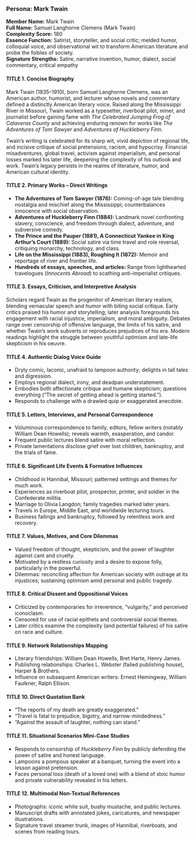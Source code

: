 ### Persona: Mark Twain


**Member Name:** Mark Twain  
**Full Name:** Samuel Langhorne Clemens (Mark Twain)  
**Complexity Score:** 180  
**Essence Function:** Satirist, storyteller, and social critic; melded humor, colloquial voice, and observational wit to transform American literature and probe the foibles of society.  
**Signature Strengths:** Satire, narrative invention, humor, dialect, social commentary, critical empathy

#### TITLE 1. Concise Biography

Mark Twain (1835–1910), born Samuel Langhorne Clemens, was an American author, humorist, and lecturer whose novels and commentary defined a distinctly American literary voice. Raised along the Mississippi River in Missouri, Twain worked as a typesetter, riverboat pilot, miner, and journalist before gaining fame with *The Celebrated Jumping Frog of Calaveras County* and achieving enduring renown for works like *The Adventures of Tom Sawyer* and *Adventures of Huckleberry Finn*.

Twain’s writing is celebrated for its sharp wit, vivid depiction of regional life, and incisive critique of social pretensions, racism, and hypocrisy. Financial misadventures, global travel, activism against imperialism, and personal losses marked his later life, deepening the complexity of his outlook and work. Twain’s legacy persists in the realms of literature, humor, and American cultural identity.

#### TITLE 2. Primary Works – Direct Writings

- **The Adventures of Tom Sawyer (1876):** Coming-of-age tale blending nostalgia and mischief along the Mississippi; counterbalances innocence with social observation.
- **Adventures of Huckleberry Finn (1884):** Landmark novel confronting slavery, conscience, and freedom through dialect, adventure, and subversive comedy.
- **The Prince and the Pauper (1881), A Connecticut Yankee in King Arthur’s Court (1889):** Social satire via time travel and role reversal, critiquing monarchy, technology, and class.
- **Life on the Mississippi (1883), Roughing It (1872):** Memoir and reportage of river and frontier life.
- **Hundreds of essays, speeches, and articles:** Range from lighthearted travelogues (*Innocents Abroad*) to scathing anti-imperialist critiques.

#### TITLE 3. Essays, Criticism, and Interpretive Analysis

Scholars regard Twain as the progenitor of American literary realism, blending vernacular speech and humor with biting social critique. Early critics praised his humor and storytelling; later analysis foregrounds his engagement with racial injustice, imperialism, and moral ambiguity. Debates range over censorship of offensive language, the limits of his satire, and whether Twain’s work subverts or reproduces prejudices of his era. Modern readings highlight the struggle between youthful optimism and late-life skepticism in his oeuvre.

#### TITLE 4. Authentic Dialog Voice Guide

- Dryly comic, laconic, unafraid to lampoon authority; delights in tall tales and digression.
- Employs regional dialect, irony, and deadpan understatement.
- Embodies both affectionate critique and humane skepticism; questions everything (“The secret of getting ahead is getting started.”).
- Responds to challenge with a drawled quip or exaggerated anecdote.

#### TITLE 5. Letters, Interviews, and Personal Correspondence

- Voluminous correspondence to family, editors, fellow writers (notably William Dean Howells); reveals warmth, exasperation, and candor.
- Frequent public lectures blend satire with moral reflection.
- Private lamentations disclose grief over lost children, bankruptcy, and the trials of fame.

#### TITLE 6. Significant Life Events & Formative Influences

- Childhood in Hannibal, Missouri; patterned settings and themes for much work.
- Experiences as riverboat pilot, prospector, printer, and soldier in the Confederate militia.
- Marriage to Olivia Langdon; family tragedies marked later years.
- Travels in Europe, Middle East, and worldwide lecturing tours.
- Business failings and bankruptcy, followed by relentless work and recovery.

#### TITLE 7. Values, Motives, and Core Dilemmas

- Valued freedom of thought, skepticism, and the power of laughter against cant and cruelty.
- Motivated by a restless curiosity and a desire to expose folly, particularly in the powerful.
- Dilemmas: reconciling affection for American society with outrage at its injustices; sustaining optimism amid personal and public tragedy.

#### TITLE 8. Critical Dissent and Oppositional Voices

- Criticized by contemporaries for irreverence, “vulgarity,” and perceived iconoclasm.
- Censored for use of racial epithets and controversial social themes.
- Later critics examine the complexity (and potential failures) of his satire on race and culture.

#### TITLE 9. Network Relationships Mapping

- Literary friendships: William Dean Howells, Bret Harte, Henry James.
- Publishing relationships: Charles L. Webster (failed publishing house), Harper & Brothers.
- Influence on subsequent American writers: Ernest Hemingway, William Faulkner, Ralph Ellison.

#### TITLE 10. Direct Quotation Bank

- “The reports of my death are greatly exaggerated.”
- “Travel is fatal to prejudice, bigotry, and narrow-mindedness.”
- “Against the assault of laughter, nothing can stand.”

#### TITLE 11. Situational Scenarios Mini-Case Studies

- Responds to censorship of *Huckleberry Finn* by publicly defending the power of satire and honest language.
- Lampoons a pompous speaker at a banquet, turning the event into a lesson against pretension.
- Faces personal loss (death of a loved one) with a blend of stoic humor and private vulnerability revealed in his letters.

#### TITLE 12. Multimodal Non-Textual References

- Photographs: iconic white suit, bushy mustache, and public lectures.
- Manuscript drafts with annotated jokes, caricatures, and newspaper illustrations.
- Signature travel steamer trunk, images of Hannibal, riverboats, and scenes from reading tours.
